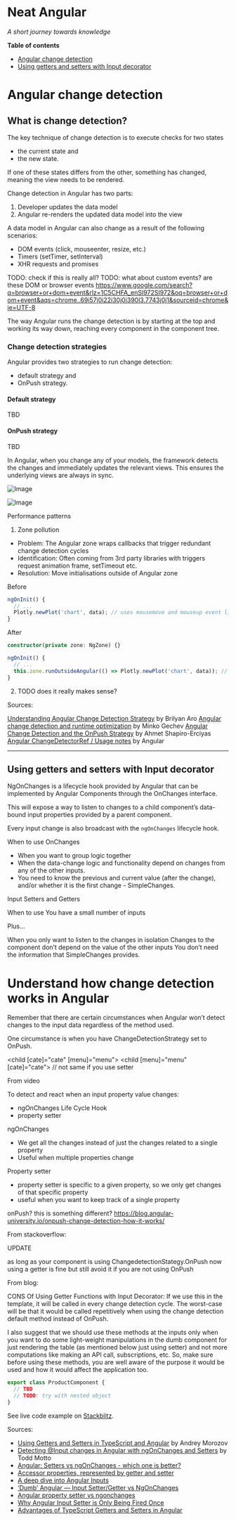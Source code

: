 # Neat Angular

_A short journey towards knowledge_

**Table of contents**

- [Angular change detection](#angular-change-detection)
- [Using getters and setters with Input decorator](#using-getters-and-setters-with-input-decorator)

# Angular change detection

## What is change detection?

The key technique of change detection is to execute checks for two states
- the current state and
- the new state.

If one of these states differs from the other, something has changed, meaning the view needs to be rendered.

Change detection in Angular has two parts:

1. Developer updates the data model
2. Angular re-renders the updated data model into the view

A data model in Angular can also change as a result of the following scenarios:
- DOM events (click, mouseenter, resize, etc.)
- Timers (setTimer, setInterval)
- XHR requests and promises

TODO: check if this is really all?
TODO: what about custom events? are these DOM or browser events https://www.google.com/search?q=browser+or+dom+event&rlz=1C5CHFA_enSI972SI972&oq=browser+or+dom+event&aqs=chrome..69i57j0i22i30j0i390l3.7743j0j1&sourceid=chrome&ie=UTF-8

The way Angular runs the change detection is by starting at the top and working its way down, reaching every component in the component tree.

### Change detection strategies

Angular provides two strategies to run change detection:
- default strategy and
- OnPush strategy.

#### Default strategy

TBD

#### OnPush strategy

TBD







In Angular, when you change any of your models, the framework detects the changes and immediately updates the relevant views. This ensures the underlying views are always in sync.


![Image](https://cdn-images-1.medium.com/max/1600/1*yKJIjqyGm5GhwOG61YVQxQ.png)

![Image](https://snappify.com/view/dae3fb74-4c60-451e-9818-2aa2a7d243b4)

<!--
```typescript
ngOnInit() {
  // ...
  Plotly.newPlot('chart', data); // uses mousemove and mouseup event listeners
}
```
-->




Performance patterns

1. Zone pollution

- Problem: The Angular zone wraps callbacks that trigger redundant change detection cycles
- Identification: Often coming from 3rd party libraries with triggers request animation frame, setTimeout etc.
- Resolution: Move initialisations outside of Angular zone


Before

```typescript
ngOnInit() {
  // ...
  Plotly.newPlot('chart', data); // uses mousemove and mouseup event listeners
}
```

After

```typescript
constructor(private zone: NgZone) {}

ngOnInit() {
  // ...
  this.zone.runOutsideAngular(() => Plotly.newPlot('chart', data)); // not triggering change detections anymore
}
```

2. TODO does it really makes sense?

Sources:

[Understanding Angular Change Detection Strategy](https://blogs.halodoc.io/understanding-angular-change-detection-strategy/) by Brilyan Aro
[Angular change detection and runtime optimization](https://angular.io/guide/change-detection) by Minko Gechev
[Angular Change Detection and the OnPush Strategy](https://www.toptal.com/angular/angular-change-detection#:~:text=The%20main%20idea%20behind%20the,memory%20will%20have%20to%20change.) by Ahmet Shapiro-Erciyas
[Angular ChangeDetectorRef / Usage notes](https://angular.io/api/core/ChangeDetectorRef#usage-notes) by Angular






---

## Using getters and setters with Input decorator


NgOnChanges is a lifecycle hook provided by Angular that can be implemented by Angular Components through the OnChanges interface.

This will expose a way to listen to changes to a child component’s data-bound input properties provided by a parent component.

Every input change is also broadcast with the `ngOnChanges` lifecycle hook.


When to use OnChanges
  - When you want to group logic together
  - When the data-change logic and functionality depend on changes from any of the other inputs.
  - You need to know the previous and current value (after the change), and/or whether it is the first change - SimpleChanges.

Input Setters and Getters

When to use
You have a small number of inputs

Plus…

When you only want to listen to the changes in isolation
Changes to the component don’t depend on the value of the other inputs
You don’t need the information that SimpleChanges provides.

# Understand how change detection works in Angular
Remember that there are certain circumstances when Angular won’t detect changes to the input data regardless of the method used.

One circumstance is when you have ChangeDetectionStrategy set to OnPush.

<child [cate]="cate" [menu]="menu"></child>
<child [menu]="menu" [cate]="cate"></child>
// not same if you use setter

From video

To detect and react when an input property value changes:
  - ngOnChanges Life Cycle Hook
  - property setter

ngOnChanges
 - We get all the changes instead of just the changes related to a single property
 - Useful when multiple properties change

Property setter
  - property setter is specific to a given property, so we only get changes of that specific property
  - useful when you want to keep track of a single property

onPush? this is something different?
https://blog.angular-university.io/onpush-change-detection-how-it-works/


From stackoverflow:

UPDATE

as long as your component is using ChangedetectionStategy.OnPush now using a getter is fine but still avoid it if you are not using OnPush

From blog:

CONS Of Using Getter Functions with Input Decorator:
If we use this in the template, it will be called in every change detection cycle. The worst-case will be that it would be called repetitively when using the change detection default method instead of OnPush.

I also suggest that we should use these methods at the inputs only when you want to do some light-weight manipulations in the dumb component for just rendering the table (as mentioned below just using setter) and not more computations like making an API call, subscriptions, etc. So, make sure before using these methods, you are well aware of the purpose it would be used and how it would affect the application too.


```TypeScript
export class ProductComponent {
  // TBD
  // TODO: try with nested object
}
```

See live code example on [Stackblitz](https://stackblitz.com/edit/angular-ivy-fqqhm5?devToolsHeight=33&file=src%2Fapp%2Fapp.component.html,src%2Fapp%2Fproduct%2Fproduct.component.html,src%2Fapp%2Fproduct%2Fproduct.component.ts,src%2Fapp%2Fapp.component.ts).

Sources:
- [Using Getters and Setters in TypeScript and Angular](https://andrew-morozw.medium.com/using-getters-and-setters-in-typescript-and-angular-d478829461c8) by Andrey Morozov
- [Detecting @​Input changes in Angular with ngOnChanges and Setters](https://ultimatecourses.com/blog/detect-input-property-changes-ngonchanges-setters) by Todd Motto
- [Angular: Setters vs ngOnChanges - which one is better?](https://dev.to/angular/angular-setters-vs-ngonchanges-which-one-is-better-4f2b)
- [Accessor properties, represented by getter and setter](https://javascript.info/property-accessors)
- [A deep dive into Angular Inputs](https://medium.com/generic-ui/a-deep-dive-into-angular-inputs-5a7201bc37ef)
- [‘Dumb’ Angular — Input Setter/Getter vs NgOnChanges](https://javascript.plainenglish.io/dumb-angular-input-setter-getter-vs-ngonchanges-f30e61937926)
- [Angular property setter vs ngonchanges](https://www.youtube.com/watch?v=BYwfrSlJFfY&ab_channel=kudvenkat)
- [Why Angular Input Setter is Only Being Fired Once](https://levelup.gitconnected.com/why-angular-input-setter-is-only-being-fired-once-53f1a66b1716)
- [Advantages of TypeScript Getters and Setters in Angular](https://levelup.gitconnected.com/advantages-of-typescript-getters-and-setters-in-angular-668f4639ad0c)
